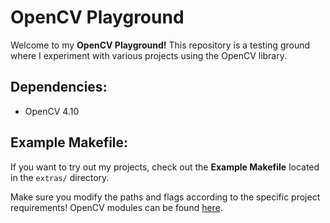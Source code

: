 # OpenCV Playground

Welcome to my **OpenCV Playground!** This repository is a testing ground where I experiment with various projects using the OpenCV library.

## Dependencies:
- OpenCV 4.10

## Example Makefile:
If you want to try out my projects, check out the **Example Makefile** located in the `extras/` directory.

Make sure you modify the paths and flags according to the specific project requirements! OpenCV modules can be found [here](https://docs.opencv.org/4.x/).
